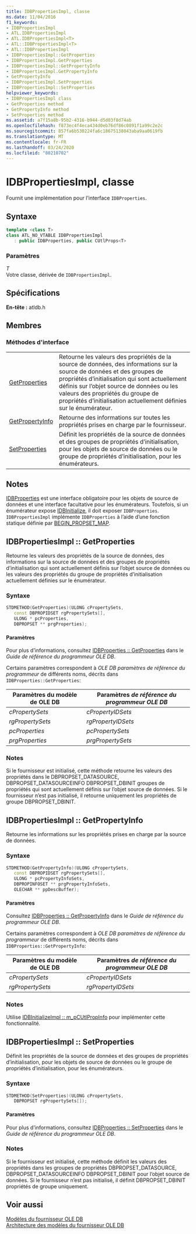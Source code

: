 ```yaml
---
title: IDBPropertiesImpl, classe
ms.date: 11/04/2016
f1_keywords:
- IDBPropertiesImpl
- ATL.IDBPropertiesImpl
- ATL.IDBPropertiesImpl<T>
- ATL::IDBPropertiesImpl<T>
- ATL::IDBPropertiesImpl
- IDBPropertiesImpl::GetProperties
- IDBPropertiesImpl.GetProperties
- IDBPropertiesImpl::GetPropertyInfo
- IDBPropertiesImpl.GetPropertyInfo
- GetPropertyInfo
- IDBPropertiesImpl.SetProperties
- IDBPropertiesImpl::SetProperties
helpviewer_keywords:
- IDBPropertiesImpl class
- GetProperties method
- GetPropertyInfo method
- SetProperties method
ms.assetid: a7f15a8b-95b2-4316-b944-d5d03f8d74ab
ms.openlocfilehash: f873ec4f4eca434d0eb76df86c0891f1a99c2e2c
ms.sourcegitcommit: 857fa6b530224fa6c18675138043aba9aa0619fb
ms.translationtype: MT
ms.contentlocale: fr-FR
ms.lasthandoff: 03/24/2020
ms.locfileid: "80210702"
---
```

# <a name="idbpropertiesimpl-class"></a>IDBPropertiesImpl, classe

Fournit une implémentation pour l’interface `IDBProperties`.

## <a name="syntax"></a>Syntaxe

```cpp
template <class T>
class ATL_NO_VTABLE IDBPropertiesImpl
   : public IDBProperties, public CUtlProps<T>
```

### <a name="parameters"></a>Paramètres

*T*<br/>
Votre classe, dérivée de `IDBPropertiesImpl`.

## <a name="requirements"></a>Spécifications

**En-tête :** atldb.h

## <a name="members"></a>Membres

### <a name="interface-methods"></a>Méthodes d'interface

|||
|-|-|
|[GetProperties](#getproperties)|Retourne les valeurs des propriétés de la source de données, des informations sur la source de données et des groupes de propriétés d’initialisation qui sont actuellement définis sur l’objet source de données ou les valeurs des propriétés du groupe de propriétés d’initialisation actuellement définies sur le énumérateur.|
|[GetPropertyInfo](#getpropertyinfo)|Retourne des informations sur toutes les propriétés prises en charge par le fournisseur.|
|[SetProperties](#setproperties)|Définit les propriétés de la source de données et des groupes de propriétés d’initialisation, pour les objets de source de données ou le groupe de propriétés d’initialisation, pour les énumérateurs.|

## <a name="remarks"></a>Notes

[IDBProperties](/previous-versions/windows/desktop/ms719607(v=vs.85)) est une interface obligatoire pour les objets de source de données et une interface facultative pour les énumérateurs. Toutefois, si un énumérateur expose [IDBInitialize](/previous-versions/windows/desktop/ms713706(v=vs.85)), il doit exposer `IDBProperties`. `IDBPropertiesImpl` implémente `IDBProperties` à l’aide d’une fonction statique définie par [BEGIN_PROPSET_MAP](../../data/oledb/begin-propset-map.md).

## <a name="idbpropertiesimplgetproperties"></a><a name="getproperties"></a>IDBPropertiesImpl :: GetProperties

Retourne les valeurs des propriétés de la source de données, des informations sur la source de données et des groupes de propriétés d’initialisation qui sont actuellement définis sur l’objet source de données ou les valeurs des propriétés du groupe de propriétés d’initialisation actuellement définies sur le énumérateur.

### <a name="syntax"></a>Syntaxe

```cpp
STDMETHOD(GetProperties)(ULONG cPropertySets,
   const DBPROPIDSET rgPropertySets[],
   ULONG * pcProperties,
   DBPROPSET ** prgProperties);
```

#### <a name="parameters"></a>Paramètres

Pour plus d’informations, consultez [IDBProperties :: GetProperties](/previous-versions/windows/desktop/ms714344(v=vs.85)) dans le *Guide de référence du programmeur OLE DB*.

Certains paramètres correspondent à *OLE DB paramètres de référence du programmeur* de différents noms, décrits dans `IDBProperties::GetProperties`:

|Paramètres du modèle de OLE DB|Paramètres *de référence du programmeur OLE DB*|
|--------------------------------|------------------------------------------------|
|*cPropertySets*|*cPropertyIDSets*|
|*rgPropertySets*|*rgPropertyIDSets*|
|*pcProperties*|*pcPropertySets*|
|*prgProperties*|*prgPropertySets*|

### <a name="remarks"></a>Notes

Si le fournisseur est initialisé, cette méthode retourne les valeurs des propriétés dans le DBPROPSET_DATASOURCE, DBPROPSET_DATASOURCEINFO DBPROPSET_DBINIT groupes de propriétés qui sont actuellement définis sur l’objet source de données. Si le fournisseur n’est pas initialisé, il retourne uniquement les propriétés de groupe DBPROPSET_DBINIT.

## <a name="idbpropertiesimplgetpropertyinfo"></a><a name="getpropertyinfo"></a>IDBPropertiesImpl :: GetPropertyInfo

Retourne les informations sur les propriétés prises en charge par la source de données.

### <a name="syntax"></a>Syntaxe

```cpp
STDMETHOD(GetPropertyInfo)(ULONG cPropertySets,
   const DBPROPIDSET rgPropertySets[],
   ULONG * pcPropertyInfoSets,
   DBPROPINFOSET ** prgPropertyInfoSets,
   OLECHAR ** ppDescBuffer);
```

#### <a name="parameters"></a>Paramètres

Consultez [IDBProperties :: GetPropertyInfo](/previous-versions/windows/desktop/ms718175(v=vs.85)) dans le *Guide de référence du programmeur OLE DB*.

Certains paramètres correspondent à *OLE DB paramètres de référence du programmeur* de différents noms, décrits dans `IDBProperties::GetPropertyInfo`:

|Paramètres du modèle de OLE DB|Paramètres *de référence du programmeur OLE DB*|
|--------------------------------|------------------------------------------------|
|*cPropertySets*|*cPropertyIDSets*|
|*rgPropertySets*|*rgPropertyIDSets*|

### <a name="remarks"></a>Notes

Utilise [IDBInitializeImpl :: m_pCUtlPropInfo](../../data/oledb/idbinitializeimpl-m-pcutlpropinfo.md) pour implémenter cette fonctionnalité.

## <a name="idbpropertiesimplsetproperties"></a><a name="setproperties"></a>IDBPropertiesImpl :: SetProperties

Définit les propriétés de la source de données et des groupes de propriétés d’initialisation, pour les objets de source de données ou le groupe de propriétés d’initialisation, pour les énumérateurs.

### <a name="syntax"></a>Syntaxe

```cpp
STDMETHOD(SetProperties)(ULONG cPropertySets,
   DBPROPSET rgPropertySets[]);
```

#### <a name="parameters"></a>Paramètres

Pour plus d’informations, consultez [IDBProperties :: SetProperties](/previous-versions/windows/desktop/ms723049(v=vs.85)) dans le *Guide de référence du programmeur OLE DB*.

### <a name="remarks"></a>Notes

Si le fournisseur est initialisé, cette méthode définit les valeurs des propriétés dans les groupes de propriétés DBPROPSET_DATASOURCE, DBPROPSET_DATASOURCEINFO DBPROPSET_DBINIT pour l’objet source de données. Si le fournisseur n’est pas initialisé, il définit DBPROPSET_DBINIT propriétés de groupe uniquement.

## <a name="see-also"></a>Voir aussi

[Modèles du fournisseur OLE DB](../../data/oledb/ole-db-provider-templates-cpp.md)<br/>
[Architecture des modèles du fournisseur OLE DB](../../data/oledb/ole-db-provider-template-architecture.md)
